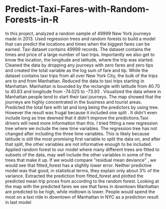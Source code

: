 # Predict-Taxi-Fares-with-Random-Forests-in-R

In this project,  analyzed a random sample of 49999 New York journeys made in 2013. Used regression trees and random forests to build a model that can predict the locations and times when the biggest fares can be earned.  Taxi dataset contains 49999 records.  The dataset contains the times and price of a large number of taxi trips. Importantly we also get to know the location, the longitude and latitude, where the trip was started. Cleaned the data  by dropping any journeys with zero fares and zero tips and created the total variable as the log sum of fare and tip.  While the dataset contains taxi trips from all over New York City, the bulk of the trips are to and from Manhattan.  Reduced the data to taxi trips starting in Manhattan.  Manhattan is bounded by the rectangle with 
latitude from 40.70 to 40.83 and longitude from -74.025 to -73.93 .  Visualized the data  where in Manhattan people tend to start their taxi journeys. The map  showed that the journeys are highly concentrated in the business and tourist areas.  Predicted the total fare with lat and long being the predictors by using tree. However the result was frugal because  it included one split . It didn't even include long as tree deemed that it didn't improve the predictions.Taxi drivers will need more information than this.  I tried fitting a new regression tree where we include the new time variables. The regression tree has not changed after including the three time variables. This is likely because latitude is still the most promising first variable to split the data on, and after that split, the other variables are not informative enough to be included. Applied random forest to our model where many different trees are fitted to subsets of the data, may well include the other variables in some of the trees that make it up.  If we would compare "residual mean deviance" , we would see that fitted_forest has a slightly lower error.  Neither predictive model was that good, in statistical terms, they explain only about 3% of the variance. Extracted the prediction from fitted_forest and plotted the predicted mean trip prices from according to the random forest. Looking at the map with the predicted fares we see that fares in downtown Manhattan are predicted to be high, while midtown is lower. 
People would  spend the most on a taxi ride in downtown of Manhattan in NYC as a prediction result in  last model
